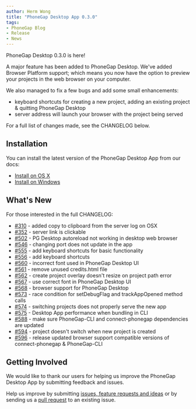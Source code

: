 ```yaml
---
author: Herm Wong
title: "PhoneGap Desktop App 0.3.0"
tags:
- PhoneGap Blog
- Release
- News
---
```


PhoneGap Desktop 0.3.0 is here!

A major feature has been added to PhoneGap Desktop. We've added Browser Platform support; which means you now have the option to preview your projects in the web browser on your computer.

We also managed to fix a few bugs and add some small enhancements:

- keyboard shortcuts for creating a new project, adding an existing project & quitting PhoneGap Desktop
- server address will launch your browser with the project being served

For a full list of changes made, see the CHANGELOG below.

## Installation ##

You can install the latest version of the PhoneGap Desktop App from our docs:

- [Install on OS X](http://docs.phonegap.com/references/desktop-app/install/mac/)
- [Install on Windows](http://docs.phonegap.com/references/desktop-app/install/win/)

## What's New ##

For those interested in the full CHANGELOG:

- [#310](https://github.com/phonegap/phonegap-app-desktop/issues/310) - added copy to clipboard from the server log on OSX
- [#352](https://github.com/phonegap/phonegap-app-desktop/issues/352) - server link is clickable
- [#502](https://github.com/phonegap/phonegap-app-desktop/issues/502) - PG Desktop autoreload not working in desktop web browser
- [#546](https://github.com/phonegap/phonegap-app-desktop/issues/546) - changing port does not update in the app
- [#555](https://github.com/phonegap/phonegap-app-desktop/issues/555) - add keyboard shortcuts for basic functionality
- [#556](https://github.com/phonegap/phonegap-app-desktop/issues/556) - add keyboard shortcuts
- [#560](https://github.com/phonegap/phonegap-app-desktop/issues/560) - incorrect font used in PhoneGap Desktop UI
- [#561](https://github.com/phonegap/phonegap-app-desktop/issues/561) - remove unused credits.html file
- [#562](https://github.com/phonegap/phonegap-app-desktop/issues/562) - create project overlay doesn't resize on project path error
- [#567](https://github.com/phonegap/phonegap-app-desktop/issues/567) - use correct font in PhoneGap Desktop UI
- [#568](https://github.com/phonegap/phonegap-app-desktop/issues/568) - browser support for PhoneGap Desktop
- [#573](https://github.com/phonegap/phonegap-app-desktop/issues/573) - race condition for setDebugFlag and trackAppOpened method calls
- [#574](https://github.com/phonegap/phonegap-app-desktop/issues/574) - switching projects does not properly serve the new app
- [#575](https://github.com/phonegap/phonegap-app-desktop/issues/575) - Desktop App performance when bundling in CLI
- [#588](https://github.com/phonegap/phonegap-app-desktop/issues/588) - make sure PhoneGap-CLI and connect-phonegap dependencies are updated
- [#594](https://github.com/phonegap/phonegap-app-desktop/issues/594) - project doesn't switch when new project is created
- [#596](https://github.com/phonegap/phonegap-app-desktop/issues/596) - release updated browser support compatible versions of connect-phonegap & PhoneGap-CLI

## Getting Involved ##

We would like to thank our users for helping us improve the PhoneGap Desktop App by submitting feedback and issues.

Help us improve by submitting [issues, feature requests and ideas](https://github.com/phonegap/phonegap-app-desktop/issues) or by sending us a [pull request](https://github.com/phonegap/phonegap-app-desktop) to an existing issue.
